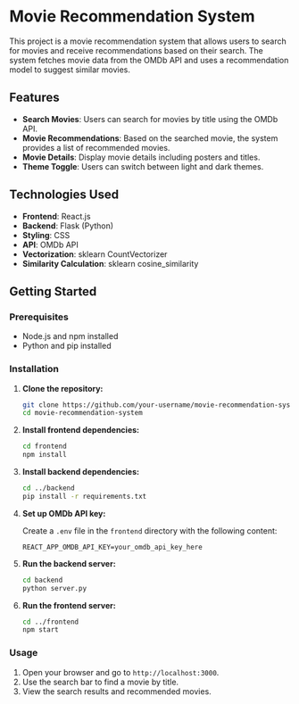 # Movie Recommendation System

This project is a movie recommendation system that allows users to search for movies and receive recommendations based on their search. The system fetches movie data from the OMDb API and uses a recommendation model to suggest similar movies.

## Features

- **Search Movies**: Users can search for movies by title using the OMDb API.
- **Movie Recommendations**: Based on the searched movie, the system provides a list of recommended movies.
- **Movie Details**: Display movie details including posters and titles.
- **Theme Toggle**: Users can switch between light and dark themes.

## Technologies Used

- **Frontend**: React.js
- **Backend**: Flask (Python)
- **Styling**: CSS
- **API**: OMDb API
- **Vectorization**: sklearn CountVectorizer
- **Similarity Calculation**: sklearn cosine_similarity

## Getting Started

### Prerequisites

- Node.js and npm installed
- Python and pip installed

### Installation

1. **Clone the repository:**

    ```bash
    git clone https://github.com/your-username/movie-recommendation-system.git
    cd movie-recommendation-system
    ```

2. **Install frontend dependencies:**

    ```bash
    cd frontend
    npm install
    ```

3. **Install backend dependencies:**

    ```bash
    cd ../backend
    pip install -r requirements.txt
    ```

4. **Set up OMDb API key:**

    Create a `.env` file in the `frontend` directory with the following content:

    ```env
    REACT_APP_OMDB_API_KEY=your_omdb_api_key_here
    ```

5. **Run the backend server:**

    ```bash
    cd backend
    python server.py
    ```

6. **Run the frontend server:**

    ```bash
    cd ../frontend
    npm start
    ```

### Usage

1. Open your browser and go to `http://localhost:3000`.
2. Use the search bar to find a movie by title.
3. View the search results and recommended movies.
